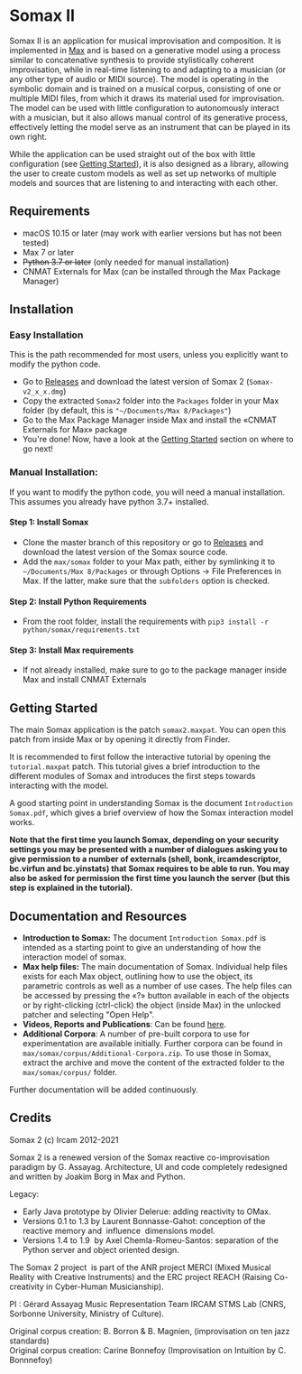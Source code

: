 # Somax II
Somax II is an application for musical improvisation and composition. It is implemented in [Max](https://cycling74.com/products/max/) and is based on a generative model using a process similar to concatenative synthesis to provide stylistically coherent improvisation, while in real-time listening to and adapting to a musician (or any other type of audio or MIDI source). The model is operating in the symbolic domain and is trained on a musical corpus, consisting of one or multiple MIDI files, from which it draws its material used for improvisation. The model can be used with little configuration to autonomously interact with a musician, but it also allows manual control of its generative process, effectively letting the model serve as an instrument that can be played in its own right.

While the application can be used straight out of the box with little configuration (see [Getting Started](#Getting-started)), it is also designed as a library, allowing the user to create custom models as well as set up networks of multiple models and sources that are listening to and interacting with each other.

## Requirements

* macOS 10.15 or later (may work with earlier versions but has not been tested)
* Max 7 or later
* ~~Python 3.7 or later~~ (only needed for manual installation)
* CNMAT Externals for Max (can be installed through the Max Package Manager)

## Installation

### Easy Installation
This is the path recommended for most users, unless you explicitly want to modify the python code.
* Go to [Releases](https://github.com/DYCI2/Somax2/releases) and download the latest version of Somax 2 (`Somax-v2_x_x.dmg`)
* Copy the extracted `Somax2` folder  into the `Packages` folder in your Max folder (by default, this is `"~/Documents/Max 8/Packages"`)
* Go to the Max Package Manager inside Max and install the «CNMAT Externals for Max» package
* You're done! Now, have a look at the [Getting Started](#getting-started) section on where to go next!


### Manual Installation:
If you want to modify the python code, you will need a manual installation. This assumes you already have python 3.7+ installed.

#### Step 1: Install Somax
* Clone the master branch of this repository or go to [Releases](https://github.com/DYCI2/Somax2/releases) and download the latest version of the Somax source code.
* Add the `max/somax` folder to your Max path, either by symlinking it to `~/Documents/Max 8/Packages` or through Options -> File Preferences in Max. If the latter, make sure that the `subfolders` option is checked.

#### Step 2: Install Python Requirements 
* From the root folder, install the requirements with `pip3 install -r python/somax/requirements.txt`

#### Step 3: Install Max requirements
* If not already installed, make sure to go to the package manager inside Max and install CNMAT Externals

## Getting Started
The main Somax application is the patch `somax2.maxpat`. You can open this patch from inside Max or by opening it directly from Finder. 

It is recommended to first follow the interactive tutorial by opening the `tutorial.maxpat` patch. This tutorial gives a brief introduction to the different modules of Somax and introduces the first steps towards interacting with the model.

A good starting point in understanding Somax is the document `Introduction Somax.pdf`, which gives a brief overview of how the Somax interaction model works.

**Note that the first time you launch Somax, depending on your security settings you may be presented with a number of dialogues asking you to give permission to a number of externals (shell, bonk, ircamdescriptor, bc.virfun and bc.yinstats) that Somax requires to be able to run. You may also be asked for permission the first time you launch the server (but this step is explained in the tutorial).**

## Documentation and Resources

* **Introduction to Somax:** The document `Introduction Somax.pdf` is intended as a starting point to give an understanding of how the interaction model of somax.
* **Max help files:** The main documentation of Somax. Individual help files exists for each Max object, outlining how to use the object, its parametric controls as well as a number of use cases. The help files can be accessed by pressing the «?» button available in each of the objects or by right-clicking (ctrl-click) the object (inside Max) in the unlocked patcher and selecting "Open Help".
* **Videos, Reports and Publications**: Can be found [here](http://repmus.ircam.fr/somax/home).
* **Additional Corpora**: A number of pre-built corpora to use for experimentation are available initially. Further corpora can be found in `max/somax/corpus/Additional-Corpora.zip`. To use those in Somax, extract the archive and move the content of the extracted folder to the `max/somax/corpus/` folder.

Further documentation will be added continuously.

## Credits
Somax 2 (c) Ircam 2012-2021

Somax 2 is a renewed version of the Somax reactive co-improvisation paradigm by G. Assayag.
Architecture, UI and code completely redesigned and written by Joakim Borg in Max and Python.

Legacy:
* Early Java prototype by Olivier Delerue: adding reactivity to OMax.
* Versions 0.1 to 1.3 by Laurent Bonnasse-Gahot: conception of the reactive memory and  influence  dimensions model.
* Versions 1.4 to 1.9  by Axel Chemla-Romeu-Santos: separation of the Python server and object oriented design.

The Somax 2 project  is part of the ANR project MERCI (Mixed Musical Reality with Creative Instruments) and the ERC project REACH (Raising Co-creativity in Cyber-Human Musicianship).

PI : Gérard Assayag
Music Representation Team
IRCAM STMS Lab (CNRS, Sorbonne University, Ministry of Culture).

Original corpus creation: B. Borron & B. Magnien, (improvisation on ten jazz standards)  
Original corpus creation: Carine Bonnefoy (Improvisation on Intuition by C. Bonnnefoy)